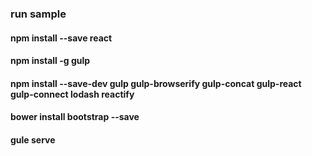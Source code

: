 ### run sample
#### npm install --save react
#### npm install -g gulp
#### npm install --save-dev gulp gulp-browserify gulp-concat gulp-react gulp-connect lodash reactify
#### bower install bootstrap --save
#### gule serve
